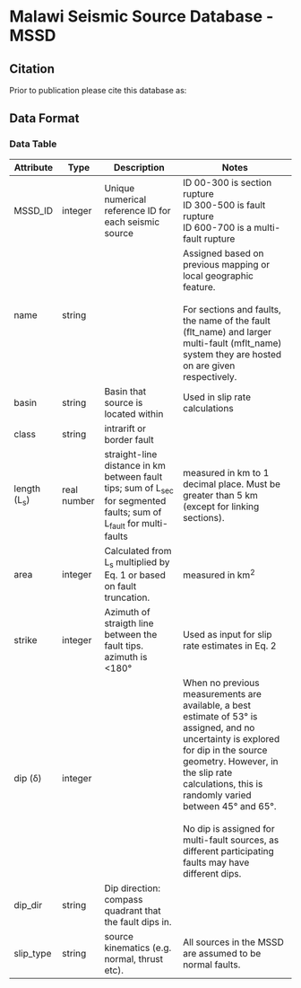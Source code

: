 # Malawi Seismic Source Database - MSSD


## Citation
Prior to publication please cite this database as:


## Data Format

### Data Table
Attribute                      | Type        | Description                | Notes
-------------------------------|-------------|----------------------------|-------------------------------------------------------------------------------------------
MSSD_ID                        | integer     | Unique numerical reference ID for each seismic source | ID 00-300 is section rupture <BR>ID 300-500 is fault rupture <BR>ID 600-700 is a multi-fault rupture
name                           | string      |                            | Assigned based on previous mapping or local geographic feature. <BR><BR>For sections and faults, the name of the fault (flt_name) and larger multi-fault (mflt_name) system they are hosted on are given respectively.
basin                          | string      | Basin that source is located within | Used in slip rate calculations
class                          | string      | intrarift or border fault  | 
length (L<sub>s</sub>)                    | real number | straight-line distance in km between fault tips; sum of L<sub>sec</sub> for segmented faults; sum of L<sub>fault</sub> for multi-faults | measured in km to 1 decimal place. Must be greater than 5 km (except for linking sections).
area                           | integer     | Calculated from L<sub>s</sub> multiplied by Eq. 1 or based on fault truncation. | measured in km<sup>2</sup>
strike                         | integer     | Azimuth of straigth line between the fault tips. <BR>azimuth is <180° | Used as input for slip rate estimates in Eq. 2
dip (&delta;)                  | integer     |                            | When no previous measurements are available, a best estimate of 53° is assigned, and no uncertainty is explored for dip in the source geometry. However, in the slip rate calculations, this is randomly varied between 45° and 65°. <BR><BR> No dip is assigned for multi-fault sources, as different participating faults may have different dips.
dip_dir                        | string      | Dip direction: compass quadrant that the fault dips in. | 
slip_type                      | string      | source kinematics (e.g. normal, thrust etc). | All sources in the MSSD are assumed to be normal faults.

  



